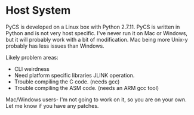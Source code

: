 # Host System

PyCS is developed on a Linux box with Python 2.7.11.
PyCS is written in Python and is not very host specific.
I've never run it on Mac or Windows, but it will probably work with a bit of modification.
Mac being more Unix-y probably has less issues than Windows.

Likely problem areas:

 * CLI weirdness
 * Need platform specific libraries JLINK operation.
 * Trouble compiling the C code. (needs gcc)
 * Trouble compiling the ASM code. (needs an ARM gcc tool)

Mac/Windows users- I'm not going to work on it, so you are on your own. Let me know if you have any patches.




